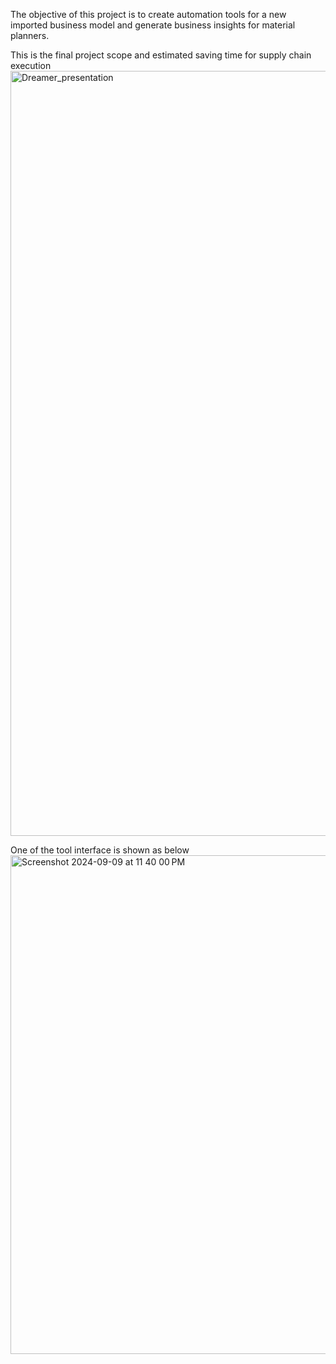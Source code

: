 The objective of this project is to create automation tools for a new imported business model and generate business insights for material planners.

This is the final project scope and estimated saving time for supply chain execution
<img width="1224" alt="Dreamer_presentation" src="https://github.com/user-attachments/assets/4d0ed04b-50a3-4824-93b5-c716d6cdf5ce">

One of the tool interface is shown as below
<img width="798" alt="Screenshot 2024-09-09 at 11 40 00 PM" src="https://github.com/user-attachments/assets/c549f494-0b65-47dc-b4a9-07e3244f21c5">
